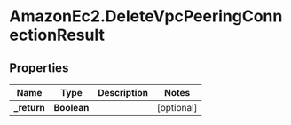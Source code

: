 # AmazonEc2.DeleteVpcPeeringConnectionResult

## Properties

Name | Type | Description | Notes
------------ | ------------- | ------------- | -------------
**_return** | **Boolean** |  | [optional] 



